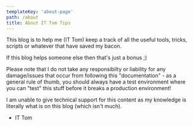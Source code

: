 ```yaml
---
templateKey: 'about-page'
path: /about
title: About IT Tom Tips
---
```

This blog is to help me (IT Tom) keep a track of all the useful tools, tricks, scripts or whatever that have saved my bacon.

If this blog helps someone else then that's just a bonus ;)

Please note that I do not take any responsibilty or liability for any damage/issues that occur from following this "documentation" - as a general rule of thumb, you should always have a test environment where you can "test" this stuff before it breaks a production environment!

I am unable to give technical support for this content as my knowledge is literally what is on this blog (which isn't much).

- IT Tom
